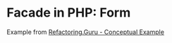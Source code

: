 # Facade in PHP: Form
Example from [Refactoring.Guru - Conceptual Example](https://refactoring.guru/design-patterns/facade/php/example)